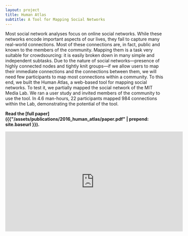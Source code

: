 ```yaml
---
layout: project
title: Human Atlas
subtitle: A Tool for Mapping Social Networks
---
```

Most social network analyses focus on online social networks. While these networks encode important aspects of our lives, they fail to capture many real-world connections. Most of these connections are, in fact, public and known to the members of the community. Mapping them is a task very suitable for crowdsourcing: it is easily broken down in many simple and independent subtasks. Due to the nature of social networks—presence of highly connected nodes and tightly knit groups—if we allow users to map their immediate connections and the connections between them, we will need few participants to map most connections within a community. To this end, we built the Human Atlas, a web-based tool for mapping social networks. To test it, we partially mapped the social network of the MIT Media Lab. We ran a user study and invited members of the community to use the tool. In 4.6 man-hours, 22 participants mapped 984 connections within the Lab, demonstrating the potential of the tool.

**Read the [full paper]({{"/assets/publications/2016_human_atlas/paper.pdf" | prepend: site.baseurl }}).**

<iframe width="560" height="315" src="https://www.youtube.com/embed/OQOUHkJdA-U" frameborder="0" allowfullscreen></iframe>
